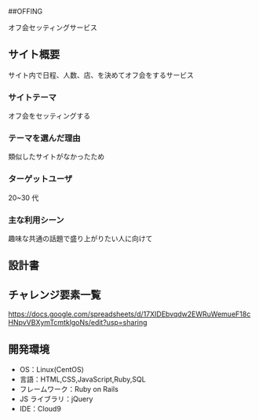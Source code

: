 ##OFFING

オフ会セッティングサービス

## サイト概要

サイト内で日程、人数、店、を決めてオフ会をするサービス

### サイトテーマ

オフ会をセッティングする

### テーマを選んだ理由

類似したサイトがなかったため

### ターゲットユーザ

20~30 代

### 主な利用シーン

趣味な共通の話題で盛り上がりたい人に向けて

## 設計書

## チャレンジ要素一覧

https://docs.google.com/spreadsheets/d/17XIDEbvqdw2EWRuWemueF18cHNpvVBXymTcmtklgoNs/edit?usp=sharing

## 開発環境

- OS：Linux(CentOS)
- 言語：HTML,CSS,JavaScript,Ruby,SQL
- フレームワーク：Ruby on Rails
- JS ライブラリ：jQuery
- IDE：Cloud9
